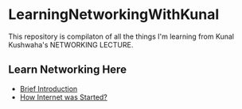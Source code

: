 # LearningNetworkingWithKunal
This repository is compilaton of all the things I'm learning from  Kunal Kushwaha's NETWORKING LECTURE. 


## Learn Networking Here
- [Brief Introduction](/01_introduction/introduction.md)
- [How Internet was Started?](/02_how_internet_was_started/internetstarted.md)
